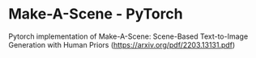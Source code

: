 # Make-A-Scene - PyTorch
Pytorch implementation of Make-A-Scene: Scene-Based Text-to-Image Generation with Human Priors (https://arxiv.org/pdf/2203.13131.pdf)


